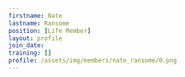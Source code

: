 ```yaml
---
firstname: Nate
lastname: Ransome
position: [Life Member]
layout: profile
join_date:
training: []
profile: /assets/img/members/nate_ransome/0.png
---
```

